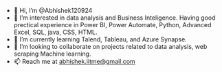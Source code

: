 - 👋 Hi, I’m @Abhishek120924
- 👀 I’m interested in data analysis and Business Inteligence. Having good prectical experience in Power BI, Power Automate, Python, Advanced Excel, SQL, java, CSS, HTML.
- 🌱 I’m currently learning Talend, Tableau, and Azure Synapse.
- 💞️ I’m looking to collaborate on projects related to data analysis, web scraping Machine learning.
- 📫 Reach me at abhishek.iitme@gmail.com

<!---
Abhishek120924/Abhishek120924 is a ✨ special ✨ repository because its `README.md` (this file) appears on your GitHub profile.
You can click the Preview link to take a look at your changes.
--->
